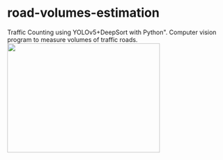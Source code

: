 # road-volumes-estimation
Traffic Counting using YOLOv5+DeepSort with Python". Computer vision program to measure volumes of traffic roads.
<img src="2chile.gif" width="350" height="250" />
